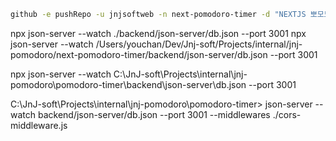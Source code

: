 ```sh
github -e pushRepo -u jnjsoftweb -n next-pomodoro-timer -d "NEXTJS 뽀모도로 타이머"
```

npx json-server --watch ./backend/json-server/db.json --port 3001
npx json-server --watch /Users/youchan/Dev/Jnj-soft/Projects/internal/jnj-pomodoro/next-pomodoro-timer/backend/json-server/db.json --port 3001

npx json-server --watch C:\JnJ-soft\Projects\internal\jnj-pomodoro\pomodoro-timer\backend\json-server\db.json --port 3001

C:\JnJ-soft\Projects\internal\jnj-pomodoro\pomodoro-timer> json-server --watch backend/json-server/db.json --port 3001 --middlewares ./cors-middleware.js
